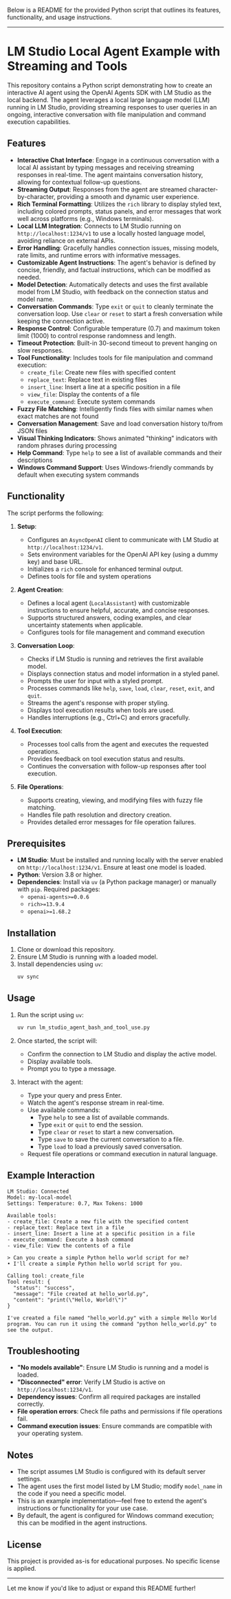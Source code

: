 Below is a README for the provided Python script that outlines its features, functionality, and usage instructions.

---

# LM Studio Local Agent Example with Streaming and Tools

This repository contains a Python script demonstrating how to create an interactive AI agent using the OpenAI Agents SDK with LM Studio as the local backend. The agent leverages a local large language model (LLM) running in LM Studio, providing streaming responses to user queries in an ongoing, interactive conversation with file manipulation and command execution capabilities.

## Features

- **Interactive Chat Interface**: Engage in a continuous conversation with a local AI assistant by typing messages and receiving streaming responses in real-time. The agent maintains conversation history, allowing for contextual follow-up questions.
- **Streaming Output**: Responses from the agent are streamed character-by-character, providing a smooth and dynamic user experience.
- **Rich Terminal Formatting**: Utilizes the `rich` library to display styled text, including colored prompts, status panels, and error messages that work well across platforms (e.g., Windows terminals).
- **Local LLM Integration**: Connects to LM Studio running on `http://localhost:1234/v1` to use a locally hosted language model, avoiding reliance on external APIs.
- **Error Handling**: Gracefully handles connection issues, missing models, rate limits, and runtime errors with informative messages.
- **Customizable Agent Instructions**: The agent's behavior is defined by concise, friendly, and factual instructions, which can be modified as needed.
- **Model Detection**: Automatically detects and uses the first available model from LM Studio, with feedback on the connection status and model name.
- **Conversation Commands**: Type `exit` or `quit` to cleanly terminate the conversation loop. Use `clear` or `reset` to start a fresh conversation while keeping the connection active.
- **Response Control**: Configurable temperature (0.7) and maximum token limit (1000) to control response randomness and length.
- **Timeout Protection**: Built-in 30-second timeout to prevent hanging on slow responses.
- **Tool Functionality**: Includes tools for file manipulation and command execution:
  - `create_file`: Create new files with specified content
  - `replace_text`: Replace text in existing files
  - `insert_line`: Insert a line at a specific position in a file
  - `view_file`: Display the contents of a file
  - `execute_command`: Execute system commands
- **Fuzzy File Matching**: Intelligently finds files with similar names when exact matches are not found
- **Conversation Management**: Save and load conversation history to/from JSON files
- **Visual Thinking Indicators**: Shows animated "thinking" indicators with random phrases during processing
- **Help Command**: Type `help` to see a list of available commands and their descriptions
- **Windows Command Support**: Uses Windows-friendly commands by default when executing system commands

## Functionality

The script performs the following:

1. **Setup**:
   - Configures an `AsyncOpenAI` client to communicate with LM Studio at `http://localhost:1234/v1`.
   - Sets environment variables for the OpenAI API key (using a dummy key) and base URL.
   - Initializes a `rich` console for enhanced terminal output.
   - Defines tools for file and system operations

2. **Agent Creation**:
   - Defines a local agent (`LocalAssistant`) with customizable instructions to ensure helpful, accurate, and concise responses.
   - Supports structured answers, coding examples, and clear uncertainty statements when applicable.
   - Configures tools for file management and command execution

3. **Conversation Loop**:
   - Checks if LM Studio is running and retrieves the first available model.
   - Displays connection status and model information in a styled panel.
   - Prompts the user for input with a styled prompt.
   - Processes commands like `help`, `save`, `load`, `clear`, `reset`, `exit`, and `quit`.
   - Streams the agent's response with proper styling.
   - Displays tool execution results when tools are used.
   - Handles interruptions (e.g., Ctrl+C) and errors gracefully.

4. **Tool Execution**:
   - Processes tool calls from the agent and executes the requested operations.
   - Provides feedback on tool execution status and results.
   - Continues the conversation with follow-up responses after tool execution.

5. **File Operations**:
   - Supports creating, viewing, and modifying files with fuzzy file matching.
   - Handles file path resolution and directory creation.
   - Provides detailed error messages for file operation failures.

## Prerequisites

- **LM Studio**: Must be installed and running locally with the server enabled on `http://localhost:1234/v1`. Ensure at least one model is loaded.
- **Python**: Version 3.8 or higher.
- **Dependencies**: Install via `uv` (a Python package manager) or manually with `pip`. Required packages:
  - `openai-agents>=0.0.6`
  - `rich>=13.9.4`
  - `openai>=1.68.2`

## Installation

1. Clone or download this repository.
2. Ensure LM Studio is running with a loaded model.
3. Install dependencies using `uv`:
   ```bash
   uv sync
   ```
## Usage

1. Run the script using `uv`:
   ```bash
   uv run lm_studio_agent_bash_and_tool_use.py
   ```
2. Once started, the script will:
   - Confirm the connection to LM Studio and display the active model.
   - Display available tools.
   - Prompt you to type a message.

3. Interact with the agent:
   - Type your query and press Enter.
   - Watch the agent's response stream in real-time.
   - Use available commands:
     - Type `help` to see a list of available commands.
     - Type `exit` or `quit` to end the session.
     - Type `clear` or `reset` to start a new conversation.
     - Type `save` to save the current conversation to a file.
     - Type `load` to load a previously saved conversation.
   - Request file operations or command execution in natural language.

## Example Interaction

```
LM Studio: Connected
Model: my-local-model
Settings: Temperature: 0.7, Max Tokens: 1000

Available tools:
- create_file: Create a new file with the specified content
- replace_text: Replace text in a file
- insert_line: Insert a line at a specific position in a file
- execute_command: Execute a bash command
- view_file: View the contents of a file

> Can you create a simple Python hello world script for me?
• I'll create a simple Python hello world script for you.

Calling tool: create_file
Tool result: {
  "status": "success",
  "message": "File created at hello_world.py",
  "content": "print(\"Hello, World!\")"
}

I've created a file named "hello_world.py" with a simple Hello World program. You can run it using the command "python hello_world.py" to see the output.
```

## Troubleshooting

- **"No models available"**: Ensure LM Studio is running and a model is loaded.
- **"Disconnected" error**: Verify LM Studio is active on `http://localhost:1234/v1`.
- **Dependency issues**: Confirm all required packages are installed correctly.
- **File operation errors**: Check file paths and permissions if file operations fail.
- **Command execution issues**: Ensure commands are compatible with your operating system.

## Notes

- The script assumes LM Studio is configured with its default server settings.
- The agent uses the first model listed by LM Studio; modify `model_name` in the code if you need a specific model.
- This is an example implementation—feel free to extend the agent's instructions or functionality for your use case.
- By default, the agent is configured for Windows command execution; this can be modified in the agent instructions.

## License

This project is provided as-is for educational purposes. No specific license is applied.

---

Let me know if you'd like to adjust or expand this README further!
